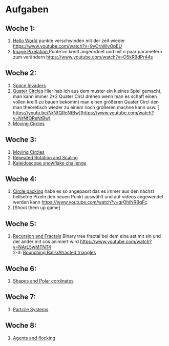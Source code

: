 # Aufgaben
## Woche 1:
1. [Hello World](https://github.com/g00st/creative_coding_helloWorld) punkte verschwinden mit der zeit wieder https://www.youtube.com/watch?v=9yOrnWvOpEU
2. [Image Pixelation ](https://github.com/g00st/creative_coding_pixelation) Punte im kreiß angeordnet und mit n paar parametern zum verändern https://www.youtube.com/watch?v=O5kR9dPr44s
## Woche 2:
1. [Space Invaders](https://github.com/g00st/creative_coding_spaceInvaders/) 
2. [Quater Circles](https://github.com/g00st/cretive_codeing_quaterCircles) Hier hab ich aus dem muster ein kleines Spiel gemacht, man kann immer 2*2 Quater Circl drehen wenn man es schaft einen vollen kreiß zu bauen  bekommt man einen größeren Quater Circl den man theoretisch wieder zu einem noch größeren machne kann usw. [ https://youtu.be/NrNfQReNtBw](https://www.youtube.com/watch?v=NrNfQReNtBw)
3. [Moving Circles](https://github.com/g00st/creative_coding_Translation_and_rotation)
## Woche 3:
1. [Moving Circles](https://github.com/g00st/creative_coding_Translation_and_rotation)
2. [Repeated Rotation and Scaling](https://github.com/g00st/creative_coding_repeated_translation_and_rotation)
3. [Kaleidoscope snowflake challenge](https://github.com/g00st/creative_coding_snowflakes)
## Woche 4:
1. [Circle packing](https://github.com/g00st/creative_coding_circle_packing) habe es so angepasst das es immer aus den nächst hellsetne Pixeln den neuen Punkt auswählt und   auf videos angewendet werden kann https://www.youtube.com/watch?v=qrOhlNRBqFc. 
2. [Shoot them up game]

## Woche 5:
1. [Recursion and Fractals](https://github.com/g00st/Creative_coding_recursion) Binary tree fractal bei dem eine ast mit sin und der ander mit cos animiert wird https://www.youtube.com/watch?v=NArL5wMTNT4 <br>
2-3. [Bounching Balls/Atracted triangles](https://github.com/g00st/Creative_coding_Bouncing-balls) 

## Woche 6:
1. [Shapes and Polar cordinates](https://github.com/g00st/Creative_coding_shapes)
## Woche 7:
1. [Partcile Systems]()
## Woche 8:
1. [Agents and flocking]()
